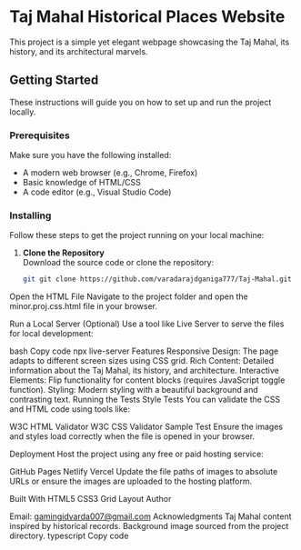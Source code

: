 


# Taj Mahal Historical Places Website

This project is a simple yet elegant webpage showcasing the Taj Mahal, its history, and its architectural marvels. 

## Getting Started

These instructions will guide you on how to set up and run the project locally.

### Prerequisites

Make sure you have the following installed:

- A modern web browser (e.g., Chrome, Firefox)
- Basic knowledge of HTML/CSS
- A code editor (e.g., Visual Studio Code)

### Installing

Follow these steps to get the project running on your local machine:

1. **Clone the Repository**  
   Download the source code or clone the repository:
   ```bash
   git git clone https://github.com/varadarajdganiga777/Taj-Mahal.git
Open the HTML File
Navigate to the project folder and open the minor.proj.css.html file in your browser.

Run a Local Server (Optional)
Use a tool like Live Server to serve the files for local development:

bash
Copy code
npx live-server
Features
Responsive Design: The page adapts to different screen sizes using CSS grid.
Rich Content: Detailed information about the Taj Mahal, its history, and architecture.
Interactive Elements: Flip functionality for content blocks (requires JavaScript toggle function).
Styling: Modern styling with a beautiful background and contrasting text.
Running the Tests
Style Tests
You can validate the CSS and HTML code using tools like:

W3C HTML Validator
W3C CSS Validator
Sample Test
Ensure the images and styles load correctly when the file is opened in your browser.

Deployment
Host the project using any free or paid hosting service:

GitHub Pages
Netlify
Vercel
Update the file paths of images to absolute URLs or ensure the images are uploaded to the hosting platform.

Built With
HTML5
CSS3
Grid Layout
Author

Email: gamingidvarda007@gmail.com
Acknowledgments
Taj Mahal content inspired by historical records.
Background image sourced from the project directory.
typescript
Copy code
